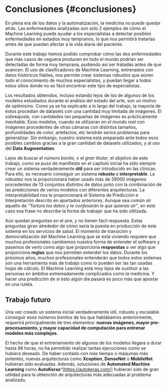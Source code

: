 # Conclusiones {#conclusiones}

En plena era de los datos y la automatización, la medicina no puede
quedar atrás. Las enfermedades analizadas son solo 2 ejemplos de cómo
el Machine Learning puede ayudar a los especialistas a detectar
posibles enfermedades en estadios muy tempranos, lo que nos permitirá
tratarlas antes de que puedan afectar a la vida diaria del paciente.

Durante este trabajo hemos podido comprobar cómo las dos enfermedades
que más casos de ceguera producen en todo el mundo podrían ser
detectadas de forma muy temprana, pudiendo así ser tratadas antes de
que avancen. El uso de clasificadores de Machine Learning, entrenados
con datos históricos fiables, nos permite crear sistemas robustos que
aúnen todo el conocimiento de muchos especialistas, y puedan llegar a
todos estos sitios donde no es fácil encontrar este tipo de
especialistas.

Los resultados obtenidos, incluso estando lejos de los de algunos de
los modelos estudiados durante el análisis del estado del arte, son un
motivo de optimismo. Como ya se ha explicado a lo largo del trabajo,
la mayoría de éstos procedían de datasets con una cantidad muy
limitada de imágenes. El sobreajuste, con cantidades tan pequeñas de
imágenes es prácticamente inevitable. Esos modelos, cuando se
utilizaran en *el mundo real* con imágenes procedentes de otras
cámaras con distintos tamaños, profundidades de color, artefactos, etc
tendrán serios problemas para generalizar. Sin embargo, nuestro
sistema está preparado ante todos esos posibles cambios gracias a la
gran cantidad de datasets utilizados, y al uso del **Data
Augmentation**.

Lejos de buscar el *número bonito*, o el *gran titular*, el objetivo
de este trabajo, como se puso de manifiesto en el capítulo inicial ha
sido siempre crear un sistema verdaderamente **útil** para ser
introducido en las clínicas. Para ello, es necesario conseguir un
sistema **robusto** e **interpretable**. La robustez nos la
proporcionará haber usado más de 39000 imágenes procedentes de 13
conjuntos distintos de datos junto con la combinación de las
predicciones de varios modelos con diferentes arquitecturas.  La
interpretabilidad nos la proporcionará el Sistema de Predicción e
Interpretación descrito en apartados anteriores. Aunque sea común oír
aquello de *"Tortura los datos y te confesarán lo que quieras oír"*,
en este caso esa frase no describe la forma de trabajar que ha sido
utilizada.

Aún quedan preguntas en el aire, y no tienen fácil respuesta. Estas
preguntas giran alrededor de cómo sería la puesta en producción de
este sistema en los servicios de salud. El momento de transición y
democratización del Machine Learning que se está viviendo requiere que
muchos profesionales cambiemos nuestra forma de entender el software y
pasemos de verlo como algo que proporciona **respuestas** a ver algo
que proporciona **reglas** que nos permiten entender los
datos. Durante los próximos años, muchos profesionales entenderán que
todos estos sistemas son una herramienta más de trabajo como lo pueden
ser las tan usadas hojas de cálculo. El Machine Learning está muy
lejos de sustituir a las personas en ámbitos extremadamente
complicados como la medicina. Y hacer una predicción de si esto algún
día pasará es poco más que apostar en una ruleta.


## Trabajo futuro
 Una vez creado un sistema inicial verdaderamente útil, robusto y
escalable conseguir esos *números bonitos* de los que hablábamos
anteriormente, requerirá principalmente de tres elementos: **nuevas
imágenes, mayor pre-procesamiento, y mayor capacidad de computación
para entrenar modelos más complejos**.

El hecho de que el entrenamiento de algunos de los modelos llegara a
durar hasta 96 horas, no ha permitido realizar tantas ejecuciones como
se hubiera deseado. De haber contado con más tiempo o máquinas más
potentes, nuevas arquitecturas como **Xception**, **DenseNet** o
**MobileNet** hubieran sido evaluadas. Además, soluciones de
**Automated Machine Learning** como
**AutoKeras**^[https://autokeras.com/] hubieran sido de gran utilidad
para la obtención de arquitecturas más adecuadas al problema
analizado.
